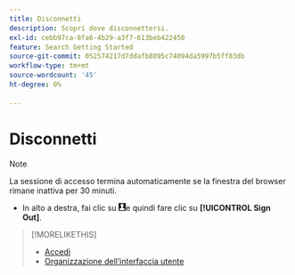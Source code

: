 ```yaml
---
title: Disconnetti
description: Scopri dove disconnettersi.
exl-id: cebb97ca-8fa6-4b29-a3f7-613beb422450
feature: Search Getting Started
source-git-commit: 052574217d7ddafb8895c74094da5997b5ff83db
workflow-type: tm+mt
source-wordcount: '45'
ht-degree: 0%

---
```


# Disconnetti

>[!NOTE]
>
>La sessione di accesso termina automaticamente se la finestra del browser rimane inattiva per 30 minuti.

* In alto a destra, fai clic su ![Profilo utente](/help/search-social-commerce/assets/user-profile.png "Profilo utente")e quindi fare clic su **[!UICONTROL Sign Out]**.

>[!MORELIKETHIS]
>
>* [Accedi](log-in.md)
>* [Organizzazione dell’interfaccia utente](user-interface.md)
